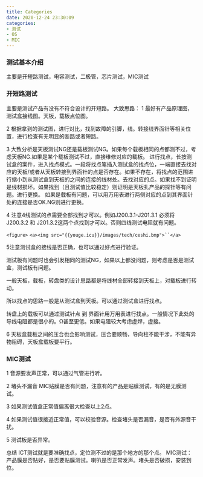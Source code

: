```yaml
---
title: Categories
date: 2020-12-24 23:30:09
categories:
- 测试
- OS
- MIC
---
```


### 测试基本介绍

主要是开短路测试，电容测试，二极管，芯片测试，MIC测试

### 开短路测试

主要是测试产品有没有不符合设计的开短路。
大致思路：
1 最好有产品原理图，测试盒接线图。天板，载板点位图。

2 根据拿到的测试图，进行对比，找到故障的引脚，线。转接线界面针等相关位置，进行检查有无明显的断路或者短路。

3 大致分析是天板测试NG还是载板测试NG。如果每个载板相同的点都测不过，考虑天板NG.如果是某个载板测试不过，直接维修对应的载板。
进行找点，长按测试盒的案件，进入找点模式。一段将找点笔插入测试盒的找点位，一端直接去找对应的天板/或者从天板转接到界面针的点是否存在。如果不存在，将找点的范围进行缩小到从测试盒到天板的之间的连接的线材处。去找对应的点。如果找不到证明是线材损坏。如果找到（且测试值比较稳定）则证明是天板扎产品的探针等有问题。进行更换。
如果是载板有问题，可以用万用表进行两侧对应的点到其界面针处的连接是否OK.NG则进行更换。

4 注意4线测试的点需要全部找到才可以。例如J200.3.1-J201.3.1  必须将J200.3.2 和  J201.3.2这两个点找到才可以。否则四线测试电阻就有问题。

`<figure>`
`<a><img src="{{youge.icu}}/images/tech/ceshi.bmp">``</a>`

5注意测试盒的接线是否正确，也可以通过好点进行验证。

测试板有问题时也会引发相同的测试NG，如果以上都没问题，则考虑是否是测试盒，测试板有问题。

一般天板，载板，转盘类的设计思路都是将线材全部转接到天板上，对载板进行转动。

所以找点的思路一般是从测试盒到天板。可以通过测试盒进行找点。

转盘上的载板可以通过测试针点 到  界面针用万用表进行找点。一般情况下此处的导线电阻都是很小的。Ω甚至更低。如果电阻较大考虑虚焊，虚接。

6 天板盒载板之间的压合也会影响测试，压合要顺畅，导向柱不能干涉，不能有异物阻碍，天板盒载板要平行。

### MIC测试

1 音源要发声正常，可以通过气管进行听。

2 堵头不漏音
MIC贴膜是否有问题，注意有的产品是贴膜测试，有的是无膜测试。

3 如果测试值盒正常值偏离很大检查以上2点。

4 如果测试值很接近正常值，可以校验音源。检查堵头是否漏音，是否有外源音干扰。

5 测试板是否异常。

总结
ICT测试就是要准确找点，定位测不过的是那个地方的那个点。
MIC测试：产品膜是否贴好，是否要贴膜测试。喇叭是否正常发声。堵头是否破损，安装到位。
